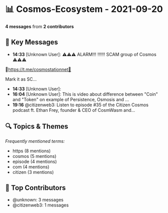 # 📊 Cosmos-Ecosystem - 2021-09-20
**4 messages** from **2 contributors**

## 💬 Key Messages
- **14:33** [Unknown User]: ⚠️⚠️⚠️
ALARM!!!
‼️‼️‼️
SCAM group of Cosmos
⚠️⚠️⚠️

🚫https://t.me/cosmostationnet🚫

Mark it as SC...
- **14:33** [Unknown User]: 
- **16:04** [Unknown User]: This is video about difference between "Coin" and "Token" on example of Persistence, Osmosis and ...
- **19:16** @citizenweb3: Listen to episode #35 of the Citizen Cosmos podcast ft. Ethan Frey, founder & CEO of CosmWasm and...

## 🔍 Topics & Themes
*Frequently mentioned terms:*
- https (8 mentions)
- cosmos (5 mentions)
- episode (4 mentions)
- com (4 mentions)
- citizen (3 mentions)

## 👥 Top Contributors
- @unknown: 3 messages
- @citizenweb3: 1 messages